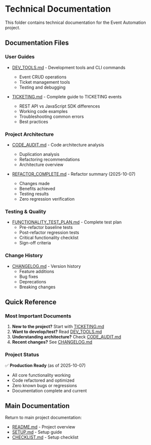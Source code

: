 # Technical Documentation

This folder contains technical documentation for the Event Automation project.

## Documentation Files

### User Guides

- [DEV_TOOLS.md](DEV_TOOLS.md) - Development tools and CLI commands
  - Event CRUD operations
  - Ticket management tools
  - Testing and debugging

- [TICKETING.md](TICKETING.md) - Complete guide to TICKETING events
  - REST API vs JavaScript SDK differences
  - Working code examples
  - Troubleshooting common errors
  - Best practices

### Project Architecture

- [CODE_AUDIT.md](CODE_AUDIT.md) - Code architecture analysis
  - Duplication analysis
  - Refactoring recommendations
  - Architecture overview

- [REFACTOR_COMPLETE.md](REFACTOR_COMPLETE.md) - Refactor summary (2025-10-07)
  - Changes made
  - Benefits achieved
  - Testing results
  - Zero regression verification

### Testing & Quality

- [FUNCTIONALITY_TEST_PLAN.md](FUNCTIONALITY_TEST_PLAN.md) - Complete test plan
  - Pre-refactor baseline tests
  - Post-refactor regression tests
  - Critical functionality checklist
  - Sign-off criteria

### Change History

- [CHANGELOG.md](CHANGELOG.md) - Version history
  - Feature additions
  - Bug fixes
  - Deprecations
  - Breaking changes

## Quick Reference

### Most Important Documents

1. **New to the project?** Start with [TICKETING.md](TICKETING.md)
2. **Want to develop/test?** Read [DEV_TOOLS.md](DEV_TOOLS.md)
3. **Understanding architecture?** Check [CODE_AUDIT.md](CODE_AUDIT.md)
4. **Recent changes?** See [CHANGELOG.md](CHANGELOG.md)

### Project Status

✅ **Production Ready** (as of 2025-10-07)
- All core functionality working
- Code refactored and optimized
- Zero known bugs or regressions
- Documentation complete and current

## Main Documentation

Return to main project documentation:
- [README.md](../README.md) - Project overview
- [SETUP.md](../SETUP.md) - Setup guide
- [CHECKLIST.md](../CHECKLIST.md) - Setup checklist
